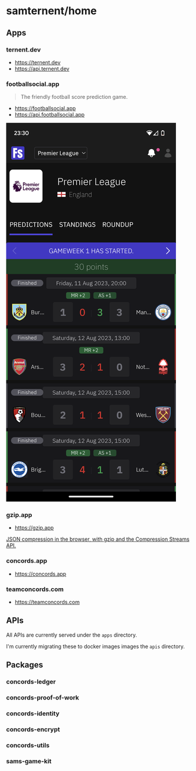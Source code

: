 # samternent/home

## Apps
### ternent.dev

- https://ternent.dev
- https://api.ternent.dev
### footballsocial.app

> The friendly football score prediction game.

- https://footballsocial.app
- https://api.footballsocial.app

![](./apps/footballsocial/src/assets/screenshots/home.png)
### gzip.app

- https://gzip.app

[JSON compression in the browser, with gzip and the Compression Streams API.](https://dev.to/samternent/json-compression-in-the-browser-with-gzip-and-the-compression-streams-api-4135)
### concords.app

- https://concords.app

### teamconcords.com

- https://teamconcords.com
## APIs

All APIs are currently served under the `apps` directory.

I'm currently migrating these to docker images images the `apis` directory.

## Packages

### concords-ledger
### concords-proof-of-work
### concords-identity
### concords-encrypt
### concords-utils
### sams-game-kit
